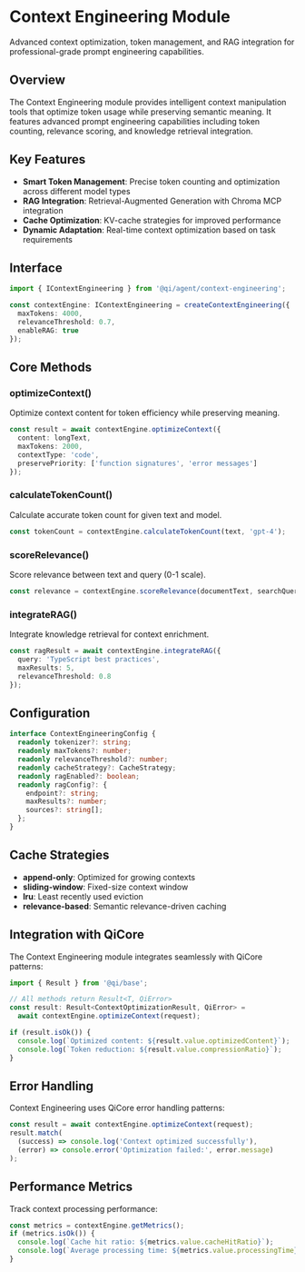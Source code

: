 # Context Engineering Module

Advanced context optimization, token management, and RAG integration for professional-grade prompt engineering capabilities.

## Overview

The Context Engineering module provides intelligent context manipulation tools that optimize token usage while preserving semantic meaning. It features advanced prompt engineering capabilities including token counting, relevance scoring, and knowledge retrieval integration.

## Key Features

- **Smart Token Management**: Precise token counting and optimization across different model types
- **RAG Integration**: Retrieval-Augmented Generation with Chroma MCP integration  
- **Cache Optimization**: KV-cache strategies for improved performance
- **Dynamic Adaptation**: Real-time context optimization based on task requirements

## Interface

```typescript
import { IContextEngineering } from '@qi/agent/context-engineering';

const contextEngine: IContextEngineering = createContextEngineering({
  maxTokens: 4000,
  relevanceThreshold: 0.7,
  enableRAG: true
});
```

## Core Methods

### optimizeContext()
Optimize context content for token efficiency while preserving meaning.

```typescript
const result = await contextEngine.optimizeContext({
  content: longText,
  maxTokens: 2000,
  contextType: 'code',
  preservePriority: ['function signatures', 'error messages']
});
```

### calculateTokenCount()
Calculate accurate token count for given text and model.

```typescript
const tokenCount = contextEngine.calculateTokenCount(text, 'gpt-4');
```

### scoreRelevance()
Score relevance between text and query (0-1 scale).

```typescript
const relevance = contextEngine.scoreRelevance(documentText, searchQuery);
```

### integrateRAG()
Integrate knowledge retrieval for context enrichment.

```typescript
const ragResult = await contextEngine.integrateRAG({
  query: 'TypeScript best practices',
  maxResults: 5,
  relevanceThreshold: 0.8
});
```

## Configuration

```typescript
interface ContextEngineeringConfig {
  readonly tokenizer?: string;
  readonly maxTokens?: number;
  readonly relevanceThreshold?: number;
  readonly cacheStrategy?: CacheStrategy;
  readonly ragEnabled?: boolean;
  readonly ragConfig?: {
    endpoint?: string;
    maxResults?: number;
    sources?: string[];
  };
}
```

## Cache Strategies

- **append-only**: Optimized for growing contexts
- **sliding-window**: Fixed-size context window
- **lru**: Least recently used eviction
- **relevance-based**: Semantic relevance-driven caching

## Integration with QiCore

The Context Engineering module integrates seamlessly with QiCore patterns:

```typescript
import { Result } from '@qi/base';

// All methods return Result<T, QiError>
const result: Result<ContextOptimizationResult, QiError> = 
  await contextEngine.optimizeContext(request);

if (result.isOk()) {
  console.log(`Optimized content: ${result.value.optimizedContent}`);
  console.log(`Token reduction: ${result.value.compressionRatio}`);
}
```

## Error Handling

Context Engineering uses QiCore error handling patterns:

```typescript
const result = await contextEngine.optimizeContext(request);
result.match(
  (success) => console.log('Context optimized successfully'),
  (error) => console.error('Optimization failed:', error.message)
);
```

## Performance Metrics

Track context processing performance:

```typescript
const metrics = contextEngine.getMetrics();
if (metrics.isOk()) {
  console.log(`Cache hit ratio: ${metrics.value.cacheHitRatio}`);
  console.log(`Average processing time: ${metrics.value.processingTime}ms`);
}
```
